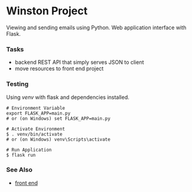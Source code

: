 Winston Project
===============

Viewing and sending emails using Python. Web application interface with Flask.

### Tasks

 - backend REST API that simply serves JSON to client
 - move resources to front end project

### Testing

Using _venv_ with flask and dependencies installed.

```
# Environment Variable
export FLASK_APP=main.py
# or (on Windows) set FLASK_APP=main.py

# Activate Environment
$ . venv/bin/activate
# or (on Windows) venv\Scripts\activate

# Run Application
$ flask run
```

### See Also

 - [front end](https://github.com/CraicOverflow89/winston-fe)